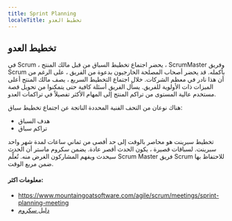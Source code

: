 ```yaml
---
title: Sprint Planning
localeTitle: تخطيط العدو
---
```

## تخطيط العدو

في Scrum ، يحضر اجتماع تخطيط السباق من قبل مالك المنتج ، ScrumMaster وفريق Scrum بأكمله. قد يحضر أصحاب المصلحة الخارجيون بدعوة من الفريق ، على الرغم من أن هذا نادر في معظم الشركات. خلال اجتماع التخطيط السريع ، يصف مالك المنتج أعلى الميزات ذات الأولوية للفريق. يسأل الفريق أسئلة كافية حتى يتمكنوا من تحويل قصة مستخدم عالية المستوى من تراكم المنتج إلى المهام الأكثر تفصيلاً في تراكمات العدو.

هناك نوعان من التحف الفنية المحددة الناتجة عن اجتماع تخطيط سباق:

*   هدف السباق
*   تراكم سباق

تخطيط سبرينت هو محاصر بالوقت إلى حد أقصى من ثماني ساعات لمدة شهر واحد سبرينت. لسباقات قصيرة ، يكون الحدث أقصر عادة. يضمن سكروم ماستر أن الحدث سيحدث ويفهم المشاركون الغرض منه. تُعلِّم Scrum Master فريق Scrum للاحتفاظ بها ضمن مربع الوقت.

#### معلومات اكثر:

*   https://www.mountaingoatsoftware.com/agile/scrum/meetings/sprint-planning-meeting
*   [دليل سكروم](http://www.scrumguides.org/scrum-guide.html)